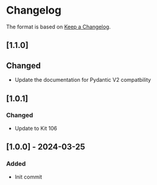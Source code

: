 # Changelog

The format is based on [Keep a Changelog](https://keepachangelog.com/en/1.0.0/).

## [1.1.0]
## Changed
- Update the documentation for Pydantic V2 compatbility

## [1.0.1]
### Changed
- Update to Kit 106

## [1.0.0] - 2024-03-25
### Added
- Init commit
